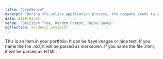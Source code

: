 ```yaml
---
title: "CredSense"
excerpt: "During the online application process, the company seeks to automate (in real time) the loan qualification process based on the information entered by the customer. ML models will help the company predict loan approvals, thereby speeding up the decision-making process for determining whether or not an applicant is eligible for a loan.<br/><img src='/images/loan.png'>"
date: 2199-01-01
venue: 'Decision Tree, Random Forest, Naive Bayes'
collection: academic_projects
---
```


This is an item in your portfolio. It can be have images or nice text. If you name the file .md, it will be parsed as markdown. If you name the file .html, it will be parsed as HTML.
